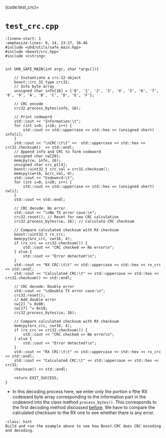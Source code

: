 (code:test_crc)=
# `test_crc.cpp`

```{code-block}  c++
:lineno-start: 1
:emphasize-lines: 9, 14, 23-27, 36-46
#include <uhd/utils/safe_main.hpp>
#include <boost/crc.hpp>
#include <cstring>
 
 
int UHD_SAFE_MAIN(int argc, char *argv[]){
    
    // Instantiate a crc-32 object
    boost::crc_32_type crc32;
    // Info byte array
    unsigned char info[16] = {'0', '1', '2', '3', '4', '5', '6', '7', '8', '9', 'A', 'B', 'C', 'D', 'E', 'F'};
	
    // CRC encode
    crc32.process_bytes(info, 16);

    // Print codeword
    std::cout << "Information:\t"; 
    for (int i=0; i<16; i++) {
        std::cout << std::uppercase << std::hex << (unsigned short) info[i];
    } 
    std::cout << "\nCRC:\t\t" <<  std::uppercase << std::hex << crc32.checksum()  << std::endl;
    // Append info and CRC to form codeword
    unsigned char cw[20];
    memcpy(cw, info, 16);
    unsigned char crc_pt[4];
    boost::uint32_t crc_val = crc32.checksum();
    memcpy(cw+16, &crc_val, 4);
    std::cout << "Codeword:\t";
    for (int i=0; i<20; i++) {
        std::cout << std::uppercase << std::hex << (unsigned short) cw[i];
    }
    std::cout << std::endl;

    // CRC decode: No error
    std::cout << "\nNo TX error case:\n";
    crc32.reset(); // Reset for new CRC calculation
    crc32.process_bytes(cw, 16); // Calculate CRC checksum

    // Compare calculated checksum with RX checksum
    boost::uint32_t rx_crc;
    memcpy(&rx_crc, cw+16, 4);
    if (rx_crc == crc32.checksum()) {
        std::cout << "CRC checked => No error\n";
    } else {
        std::cout << "Error detected!\n";
    }
    std::cout << "RX CRC:\t\t" << std::uppercase << std::hex << rx_crc << std::endl;
    std::cout << "Calculated CRC:\t" << std::uppercase << std::hex << crc32.checksum() << std::endl;

    // CRC decode: Double error
    std::cout << "\nDouble TX error case:\n";
    crc32.reset();
    // Add double error
    cw[2] ^= 0x08;
    cw[17] ^= 0x10;
    crc32.process_bytes(cw, 16);

    // Compare calculated checksum with RX checksum
    memcpy(&rx_crc, cw+16, 4);
    if (rx_crc == crc32.checksum()) {
        std::cout << "CRC checked => No error\n";
    } else {
        std::cout << "Error detected!\n";
    }
    std::cout << "RX CRC:\t\t" << std::uppercase << std::hex << rx_crc << std::endl;
    std::cout << "Calculated CRC:\t" << std::uppercase << std::hex << crc32.
    checksum() << std::endl; 

    return EXIT_SUCCESS;
}
```
* In this decoding process here, we enter only the portion o fthe RX
codeward byte array corresponding to the information part in the
codeword into the class method `process_bytes()`. This corresponds to
the first decoding method discussed [before](sec:boostcrc). We have to
compare the calculated checksum to the RX one to see whether there is
any error.
```{admonition} Experiment
:class: hint
Build and run the example above to see how Boost.CRC does CRC encoding
and decoding. 
```
